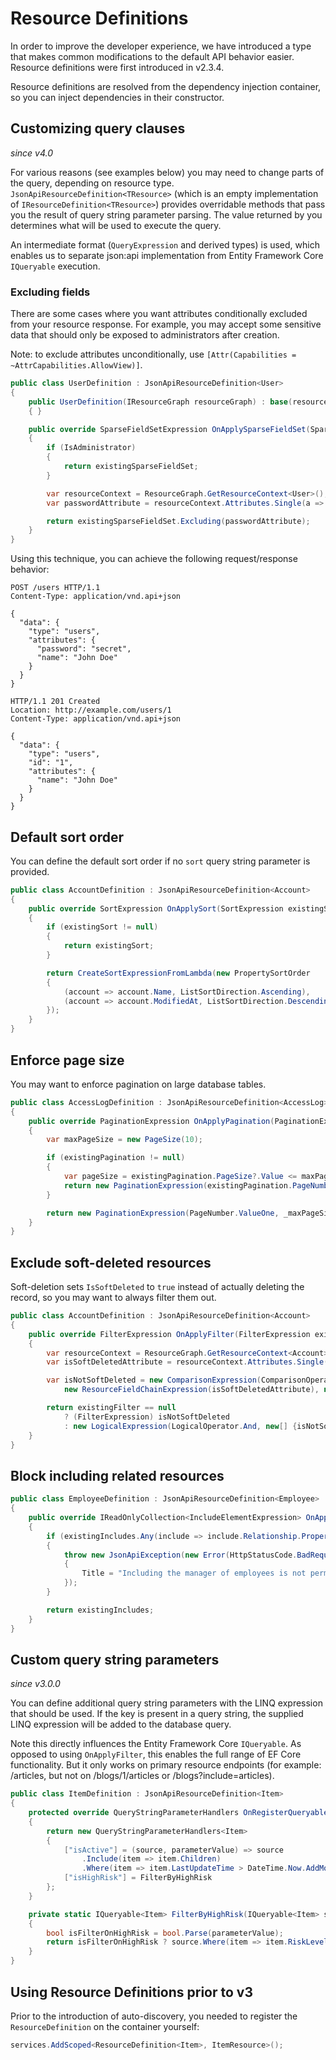 # Resource Definitions

In order to improve the developer experience, we have introduced a type that makes
common modifications to the default API behavior easier. Resource definitions were first introduced in v2.3.4.

Resource definitions are resolved from the dependency injection container, so you can inject dependencies in their constructor.

## Customizing query clauses

_since v4.0_

For various reasons (see examples below) you may need to change parts of the query, depending on resource type.
`JsonApiResourceDefinition<TResource>` (which is an empty implementation of `IResourceDefinition<TResource>`) provides overridable methods that pass you the result of query string parameter parsing.
The value returned by you determines what will be used to execute the query.

An intermediate format (`QueryExpression` and derived types) is used, which enables us to separate json:api implementation 
from Entity Framework Core `IQueryable` execution.

### Excluding fields

There are some cases where you want attributes conditionally excluded from your resource response.
For example, you may accept some sensitive data that should only be exposed to administrators after creation.

Note: to exclude attributes unconditionally, use `[Attr(Capabilities = ~AttrCapabilities.AllowView)]`.

```c#
public class UserDefinition : JsonApiResourceDefinition<User>
{
    public UserDefinition(IResourceGraph resourceGraph) : base(resourceGraph)
    { }

    public override SparseFieldSetExpression OnApplySparseFieldSet(SparseFieldSetExpression existingSparseFieldSet)
    {
        if (IsAdministrator)
        {
            return existingSparseFieldSet;
        }

        var resourceContext = ResourceGraph.GetResourceContext<User>(); 
        var passwordAttribute = resourceContext.Attributes.Single(a => a.Property.Name == nameof(User.Password));

        return existingSparseFieldSet.Excluding(passwordAttribute);
    }
}
```

Using this technique, you can achieve the following request/response behavior:

```http
POST /users HTTP/1.1
Content-Type: application/vnd.api+json

{
  "data": {
    "type": "users",
    "attributes": {
      "password": "secret",
      "name": "John Doe"
    }
  }
}
```

```http
HTTP/1.1 201 Created
Location: http://example.com/users/1
Content-Type: application/vnd.api+json

{
  "data": {
    "type": "users",
    "id": "1",
    "attributes": {
      "name": "John Doe"
    }
  }
}
```

## Default sort order

You can define the default sort order if no `sort` query string parameter is provided.

```c#
public class AccountDefinition : JsonApiResourceDefinition<Account>
{
    public override SortExpression OnApplySort(SortExpression existingSort)
    {
        if (existingSort != null)
        {
            return existingSort;
        }

        return CreateSortExpressionFromLambda(new PropertySortOrder
        {
            (account => account.Name, ListSortDirection.Ascending),
            (account => account.ModifiedAt, ListSortDirection.Descending)
        });
    }
}
```

## Enforce page size

You may want to enforce pagination on large database tables.

```c#
public class AccessLogDefinition : JsonApiResourceDefinition<AccessLog>
{
    public override PaginationExpression OnApplyPagination(PaginationExpression existingPagination)
    {
        var maxPageSize = new PageSize(10);

        if (existingPagination != null)
        {
            var pageSize = existingPagination.PageSize?.Value <= maxPageSize.Value ? existingPagination.PageSize : maxPageSize;
            return new PaginationExpression(existingPagination.PageNumber, pageSize);
        }

        return new PaginationExpression(PageNumber.ValueOne, _maxPageSize);
    }
}
```

## Exclude soft-deleted resources

Soft-deletion sets `IsSoftDeleted` to `true` instead of actually deleting the record, so you may want to always filter them out.

```c#
public class AccountDefinition : JsonApiResourceDefinition<Account>
{
    public override FilterExpression OnApplyFilter(FilterExpression existingFilter)
    {
        var resourceContext = ResourceGraph.GetResourceContext<Account>();
        var isSoftDeletedAttribute = resourceContext.Attributes.Single(a => a.Property.Name == nameof(Account.IsSoftDeleted));

        var isNotSoftDeleted = new ComparisonExpression(ComparisonOperator.Equals,
            new ResourceFieldChainExpression(isSoftDeletedAttribute), new LiteralConstantExpression(bool.FalseString));

        return existingFilter == null
            ? (FilterExpression) isNotSoftDeleted
            : new LogicalExpression(LogicalOperator.And, new[] {isNotSoftDeleted, existingFilter});
    }
}
```

## Block including related resources

```c#
public class EmployeeDefinition : JsonApiResourceDefinition<Employee>
{
    public override IReadOnlyCollection<IncludeElementExpression> OnApplyIncludes(IReadOnlyCollection<IncludeElementExpression> existingIncludes)
    {
        if (existingIncludes.Any(include => include.Relationship.Property.Name == nameof(Employee.Manager)))
        {
            throw new JsonApiException(new Error(HttpStatusCode.BadRequest)
            {
                Title = "Including the manager of employees is not permitted."
            });
        }

        return existingIncludes;
    }
}
```

## Custom query string parameters

_since v3.0.0_

You can define additional query string parameters with the LINQ expression that should be used.
If the key is present in a query string, the supplied LINQ expression will be added to the database query.

Note this directly influences the Entity Framework Core `IQueryable`. As opposed to using `OnApplyFilter`, this enables the full range of EF Core functionality. 
But it only works on primary resource endpoints (for example: /articles, but not on /blogs/1/articles or /blogs?include=articles).

```c#
public class ItemDefinition : JsonApiResourceDefinition<Item>
{
    protected override QueryStringParameterHandlers OnRegisterQueryableHandlersForQueryStringParameters()
    {
        return new QueryStringParameterHandlers<Item>
        {
            ["isActive"] = (source, parameterValue) => source
                .Include(item => item.Children)
                .Where(item => item.LastUpdateTime > DateTime.Now.AddMonths(-1)),
            ["isHighRisk"] = FilterByHighRisk
        };
    }

    private static IQueryable<Item> FilterByHighRisk(IQueryable<Item> source, StringValues parameterValue)
    {
        bool isFilterOnHighRisk = bool.Parse(parameterValue);
        return isFilterOnHighRisk ? source.Where(item => item.RiskLevel >= 5) : source.Where(item => item.RiskLevel < 5);
    }
}
```

## Using Resource Definitions prior to v3

Prior to the introduction of auto-discovery, you needed to register the
`ResourceDefinition` on the container yourself:

```c#
services.AddScoped<ResourceDefinition<Item>, ItemResource>();
```
